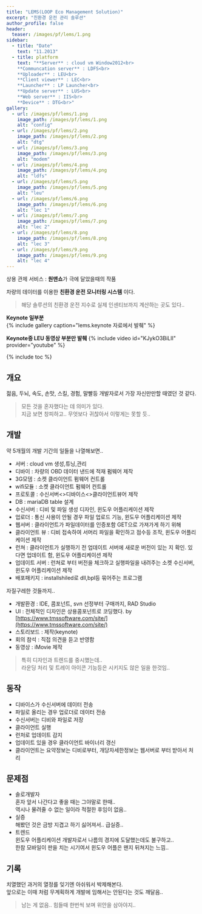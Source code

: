 ```yaml
---
title: "LEMS(LOOP Eco Management Solution)"
excerpt: "친환경 운전 관리 솔루션"
author_profile: false
header:
  teaser: /images/pf/lems/1.png
sidebar:
  - title: "Date"
    text: "11.2013"
  - title: platform
    text: "**Server** : cloud vm Window2012<br>
    **Communcation server** : LDFS<br>
    **Uploader** : LEU<br>
    **Client viewer** : LEC<br>
    **Launcher** : LP Launcher<br>
    **Update server** : LUS<br>
    **Web server** : IIS<br>
    **Device** : DTG<br>"
gallery:
  - url: /images/pf/lems/1.png
    image_path: /images/pf/lems/1.png
    alt: "config"    
  - url: /images/pf/lems/2.png
    image_path: /images/pf/lems/2.png
    alt: "dtg"
  - url: /images/pf/lems/3.png
    image_path: /images/pf/lems/3.png
    alt: "modem"
  - url: /images/pf/lems/4.png
    image_path: /images/pf/lems/4.png
    alt: "ldfs"
  - url: /images/pf/lems/5.png
    image_path: /images/pf/lems/5.png
    alt: "leu"
  - url: /images/pf/lems/6.png
    image_path: /images/pf/lems/6.png
    alt: "lec 1"
  - url: /images/pf/lems/7.png
    image_path: /images/pf/lems/7.png
    alt: "lec 2"
  - url: /images/pf/lems/8.png
    image_path: /images/pf/lems/8.png
    alt: "lec 3"
  - url: /images/pf/lems/9.png
    image_path: /images/pf/lems/9.png
    alt: "lec 4"
---
```


상용 관제 서비스 : **원맨쇼**가 극에 달았을때의 작품

차량의 데이터를 이용한 **친환경 운전 모니터링 시스템** 이다.

> 해당 솔루션의 친환경 운전 지수로 실제 인센티브까지 계산하는 곳도 있다.. 
 

**Keynote 일부분**  
{% include gallery caption="lems.keynote 자료에서 발췌" %}

**Keynote중 LEU 동영상 부분만 발췌** 
{% include video id="KJykO3BiLII" provider="youtube" %}

{% include toc %}

## 개요

젊음, 두뇌, 속도, 손맛, 스킬, 경험, 말빨등 개발자로서 가장 자신만만할 때였던 것 같다.

> 모든 것을 혼자했다는 데 의미가 있다.  
지금 보면 창피하고.. 무엇보다 귀찮아서 이렇게는 못할 듯..

## 개발  

약 5개월의 개발 기간의 일들을 나열해보면..

- 서버 : cloud vm 생성,튜닝,관리
- 디바이 : 차량의 OBD 데이터 낸드에 적재 펌웨어 제작
- 3G모뎀 : 소켓 클라이언트 펌웨어 컨트롤
- wifi모듈 : 소켓 클라이언트 펌웨어 컨트롤
- 프로토콜 : 수신서버<>디바이스<>클라이언트뷰어 제작
- DB : mariaDB table 설계
- 수신서버 : 디비 및 파일 생성 디자인, 윈도우 어플리케이션 제작
- 업로더 : 통신 사용이 안될 경우 파일 업로드 기능, 윈도우 어플리케이션 제작
- 웹서버 : 클라이언트가 파일데이터를 인증포함 GET으로 가져가게 하기 위해
- 클라이언트 뷰 : 디비 접속하여 서머리 파일을 확인하고 점수등 조작, 윈도우 어플리케이션 제작
- 런쳐 : 클라이언트가 실행하기 전 업데이트 서버에 새로운 버전이 있는 지 확인. 있다면 업데이트 함, 윈도우 어플리케이션 제작
- 업데이트 서버 : 런쳐로 부터 버전을 체크하고 실행파일을 내려주는 소켓 수신서버, 윈도우 어플리케이션 제작
- 배포패키지 : installshiled로 dll,bpl등 묶어주는 프로그램

자질구레한 것들까지..

- 개발환경 : IDE, 콤포넌트, svn 선정부터 구매까지, RAD Studio
- UI : 전체적인 디자인은 상용콤포넌트로 코딩했다. by [https://www.tmssoftware.com/site/](https://www.tmssoftware.com/site/)
- 스토리보드 : 제작(keynote)
- 회의 참석 : 직접 의견을 듣고 반영함
- 동영상 : iMovie 제작 

> 특히 디자인과 트렌드를 중시했는데..  
라운딩 처리 및 트레이 아이콘 기능등은 시키지도 않은 일을 한것임.. 

## 동작

- 디바이스가 수신서버에 데이터 전송
- 파일로 올리는 경우 업로더로 데이터 전송
- 수신서버는 디비와 파일로 저장
- 클라이언트 실행
- 런처로 업데이트 감지
- 업데이트 있을 경우 클라이언트 바이너리 갱신
- 클라이언트는 요약정보는 디비로부터, 개당자세한정보는 웹서버로 부터 받아서 처리

## 문제점

- 솔로개발자  
혼자 앞서 나간다고 좋을 때는 그야말로 한때..  
역시나 물려줄 수 없는 일이라 적절한 후임이 없음..
- 실증  
해봤던 것은 금방 지겹고 하기 싫어져서..  급실증..
- 트렌드  
윈도우 어플리케이션 개발자로서 나름의 경지에 도달했는데도 불구하고..  
한참 모바일이 판을 치는 시기여서 윈도우 어플은 왠지 뒤쳐지는 느낌..  

## 기록

치열했던 과거의 열정를 잊기엔 아쉬워서 박제해본다.  
앞으로는 이때 처럼 무계획하게 개발에 임해서는 안된다는 것도 깨달음..  
> 남는 게 없음.. 힘들때 한번씩 보며 위안을 삼아야지.. 
